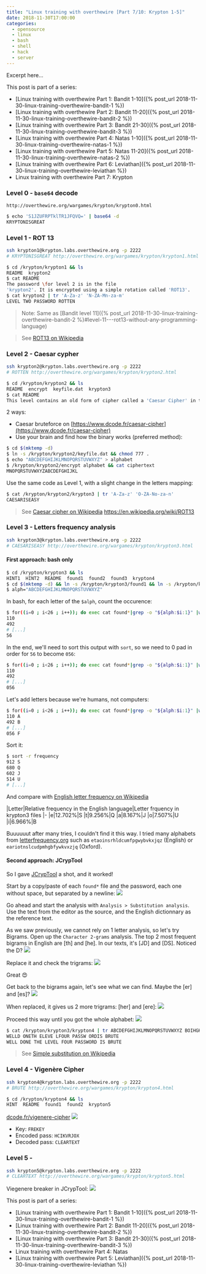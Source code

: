 ```yaml
---
title: "Linux training with overthewire [Part 7/10: Krypton 1-5]"
date: 2018-11-30T17:00:00
categories:
  - opensource
  - linux
  - bash
  - shell
  - hack
  - server
---
```

Excerpt here...
<!--more-->

This post is part of a series:
- [Linux training with overthewire Part 1: Bandit 1-10]({% post_url 2018-11-30-linux-training-overthewire-bandit-1 %})
- [Linux training with overthewire Part 2: Bandit 11-20]({% post_url 2018-11-30-linux-training-overthewire-bandit-2 %})
- [Linux training with overthewire Part 3: Bandit 21-30]({% post_url 2018-11-30-linux-training-overthewire-bandit-3 %})
- [Linux training with overthewire Part 4: Natas 1-10]({% post_url 2018-11-30-linux-training-overthewire-natas-1 %})
- [Linux training with overthewire Part 5: Natas 11-20]({% post_url 2018-11-30-linux-training-overthewire-natas-2 %})
- [Linux training with overthewire Part 6: Leviathan]({% post_url 2018-11-30-linux-training-overthewire-leviathan %})
- Linux training with overthewire Part 7: Krypton


### Level 0 - `base64` decode
```
http://overthewire.org/wargames/krypton/krypton0.html
```
```bash
$ echo 'S1JZUFRPTklTR1JFQVQ=' | base64 -d
KRYPTONISGREAT
```

### Level 1 - ROT 13
```bash
ssh krypton1@krypton.labs.overthewire.org -p 2222
# KRYPTONISGREAT http://overthewire.org/wargames/krypton/krypton1.html
```
```bash
$ cd /krypton/krypton1 && ls
README  krypton2
$ cat README
The password \for level 2 is in the file
'krypton2'. It is encrypted using a simple rotation called 'ROT13'.
$ cat krypton2 | tr 'A-Za-z' 'N-ZA-Mn-za-m'
LEVEL TWO PASSWORD ROTTEN
```

> Note: Same as [Bandit level 11]({% post_url 2018-11-30-linux-training-overthewire-bandit-2 %}#level-11---rot13-without-any-programming-language)

> See [ROT13 on Wikipedia](https://en.wikipedia.org/wiki/ROT13)

### Level 2 - Caesar cypher
```bash
ssh krypton2@krypton.labs.overthewire.org -p 2222
# ROTTEN http://overthewire.org/wargames/krypton/krypton2.html
```
```bash
$ cd /krypton/krypton2 && ls
README  encrypt  keyfile.dat  krypton3
$ cat README
This level contains an old form of cipher called a 'Caesar Cipher' in the file 'krypton3'.
```
2 ways:
- Caesar bruteforce on [https://www.dcode.fr/caesar-cipher](https://www.dcode.fr/caesar-cipher)
- Use your brain and find how the binary works (preferred method):
```bash
$ cd $(mktemp -d)
$ ln -s /krypton/krypton2/keyfile.dat && chmod 777 .
$ echo "ABCDEFGHIJKLMNOPQRSTUVWXYZ" > alphabet
$ /krypton/krypton2/encrypt alphabet && cat ciphertext
MNOPQRSTUVWXYZABCDEFGHIJKL
```
Use the same code as Level 1, with a slight change in the letters mapping:
```bash
$ cat /krypton/krypton2/krypton3 | tr 'A-Za-z' 'O-ZA-No-za-n'
CAESARISEASY
```

> See [Caesar cipher on Wikipedia](https://en.wikipedia.org/wiki/Caesar_cipher)
https://en.wikipedia.org/wiki/ROT13

### Level 3 - Letters frequency analysis
```bash
ssh krypton3@krypton.labs.overthewire.org -p 2222
# CAESARISEASY http://overthewire.org/wargames/krypton/krypton3.html
```
#### First approach: bash only
```bash
$ cd /krypton/krypton3 && ls
HINT1  HINT2  README  found1  found2  found3  krypton4
$ cd $(mktemp -d) && ln -s /krypton/krypton3/found1 && ln -s /krypton/krypton3/found2 && ln -s /krypton/krypton3/found3
$ alph="ABCDEFGHIJKLMNOPQRSTUVWXYZ"
```
In bash, for each letter of the `$alph`, count the occurence:
```bash
$ for((i=0 ; i<26 ; i++)); do exec cat found*|grep -o "${alph:$i:1}" |wc -c; done
110
492
# [...]
56
```
In the end, we'll need to sort this output with `sort`, so we need to 0 pad in order for `56` to become `056`:
```bash
$ for((i=0 ; i<26 ; i++)); do exec cat found*|grep -o "${alph:$i:1}" |wc -c | xargs printf "%03d " ; done
110
492
# [...]
056
```
Let's add letters because we're humans, not computers:
```bash
$ for((i=0 ; i<26 ; i++)); do exec cat found*|grep -o "${alph:$i:1}" |wc -c | xargs printf "%03d " && echo "${alph:$i:1}" ; done > frequency && cat frequency
110 A
492 B
# [...]
056 F
```
Sort it:
```bash
$ sort -r frequency
912 S
680 Q
602 J
514 U
# [...]
```
And compare with [English letter frequency on Wikipedia](https://en.wikipedia.org/wiki/Letter_frequency#Relative_frequencies_of_letters_in_the_English_language)

|Letter|Relative frequency in the English language|Letter frquency in krypton3 files
|-
|e|12.702%|S
|t|9.256%|Q
|a|8.167%|J
|o|7.507%|U
|i|6.966%|B

Buuuuuut after many tries, I couldn't find it this way. I tried many alphabets from [letterfrequency.org](http://letterfrequency.org/) such as `etaoinsrhldcumfpgwybvkxjqz` (English) or `eariotnslcudpmhgbfywkvxzjq` (Oxford).

#### Second approach: JCrypTool

So I gave [JCrypTool](https://www.cryptool.org/en/jct-downloads/stable) a shot, and it worked!

Start by a copy/paste of each `found*` file and the password, each one without space, but separated by a newline:
![](/assets/images/2018/12/jcryptool-set-up.jpg)

Go ahead and start the analysis with `Analysis > Substitution analysis`. Use the text from the editor as the source, and the English dictionnary as the reference text.

As we saw previously, we cannot rely on 1 letter analysis, so let's try Bigrams. Open up the `Character 2-grams` analysis. The top 2 most frequent bigrams in English are [th] and [he]. In our texts, it's [JD] and [DS]. Noticed the D?
![](/assets/images/2018/12/jcryptool-subsitution-bigrams.jpg)

Replace it and check the trigrams:
![](/assets/images/2018/12/jcryptool-subsitution-trigram-the.jpg)

Great 😍

Get back to the bigrams again, let's see what we can find. Maybe the [er] and [es]?
![](/assets/images/2018/12/jcryptool-find-er-and-es.jpg)

When replaced, it gives us 2 more trigrams: [her] and [ere]:
![](/assets/images/2018/12/jcryptool-trigrams-ere-her.jpg)

Proceed this way until you got the whole alphabet:
![](/assets/images/2018/12/jcryptool-subsitution-analysis.jpg)

```bash
$ cat /krypton/krypton3/krypton4 | tr ABCDEFGHIJKLMNOPQRSTUVWXYZ BOIHGKNQVTWYURXZAJEMSLDFPC
WELLD ONETH ELEVE LFOUR PASSW ORDIS BRUTE
WELL DONE THE LEVEL FOUR PASSWORD IS BRUTE
```

> See [Simple substitution on Wikipedia](https://en.wikipedia.org/wiki/Substitution_cipher#Security_for_simple_substitution_ciphers)

### Level 4 - Vigenère Cipher
```bash
ssh krypton4@krypton.labs.overthewire.org -p 2222
# BRUTE http://overthewire.org/wargames/krypton/krypton4.html
```
```bash
$ cd /krypton/krypton4 && ls
HINT  README  found1  found2  krypton5
```
[dcode.fr/vigenere-cipher](https://www.dcode.fr/vigenere-cipher)
![](/assets/images/2018/12/dcode-vigenere-key-6-frekey.jpg)

- Key: `FREKEY`
- Encoded pass: `HCIKVRJOX`
- Decoded pass: `CLEARTEXT`

### Level 5 -
```bash
ssh krypton5@krypton.labs.overthewire.org -p 2222
# CLEARTEXT http://overthewire.org/wargames/krypton/krypton5.html
```
Viegenere breaker in JCrypTool:
![](/assets/images/2018/12/jcryptool-vigenere-breaker.jpg)


This post is part of a series:
- [Linux training with overthewire Part 1: Bandit 1-10]({% post_url 2018-11-30-linux-training-overthewire-bandit-1 %})
- [Linux training with overthewire Part 2: Bandit 11-20]({% post_url 2018-11-30-linux-training-overthewire-bandit-2 %})
- [Linux training with overthewire Part 3: Bandit 21-30]({% post_url 2018-11-30-linux-training-overthewire-bandit-3 %})
- Linux training with overthewire Part 4: Natas
- [Linux training with overthewire Part 5: Leviathan]({% post_url 2018-11-30-linux-training-overthewire-leviathan %})
